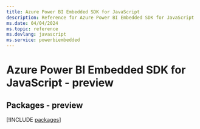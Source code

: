```yaml
---
title: Azure Power BI Embedded SDK for JavaScript
description: Reference for Azure Power BI Embedded SDK for JavaScript
ms.date: 04/04/2024
ms.topic: reference
ms.devlang: javascript
ms.service: powerbiembedded
---
```

# Azure Power BI Embedded SDK for JavaScript - preview
## Packages - preview
[!INCLUDE [packages](power-bi-embedded-index.md)]